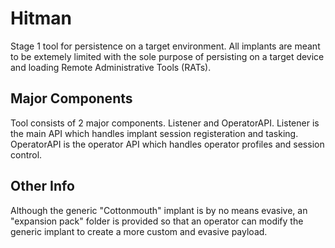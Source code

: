 # Hitman

Stage 1 tool for persistence on a target environment. All implants are meant to be extemely limited with the sole purpose of persisting on a target device and loading Remote Administrative Tools (RATs). 

## Major Components 

Tool consists of 2 major components. Listener and OperatorAPI. Listener is the main API which handles implant session registeration and tasking. OperatorAPI is the operator API which handles operator profiles and session control. 

## Other Info

Although the generic "Cottonmouth" implant is by no means evasive, an "expansion pack" folder is provided so that an operator can modify the generic implant to create a more custom and evasive payload.
